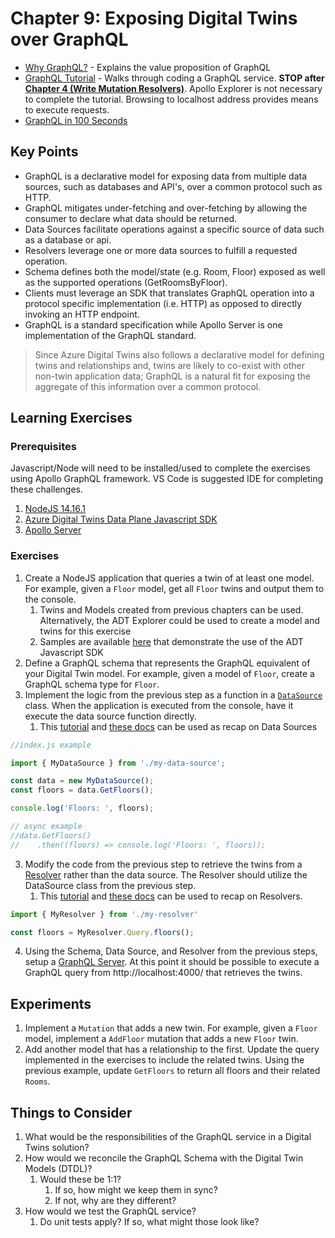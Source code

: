 # Chapter 9: Exposing Digital Twins over GraphQL

- [Why GraphQL?](https://www.apollographql.com/docs/intro/benefits/) - Explains the value proposition of GraphQL
- [GraphQL Tutorial](https://www.apollographql.com/docs/tutorial/introduction/) - Walks through coding a GraphQL service. **STOP after [Chapter 4 (Write Mutation Resolvers)](https://www.apollographql.com/docs/tutorial/mutation-resolvers/)**. Apollo Explorer is not necessary to complete the tutorial. Browsing to localhost address provides means to execute requests.
- [GraphQL in 100 Seconds](https://www.youtube.com/watch?v=eIQh02xuVw4)

## Key Points

- GraphQL is a declarative model for exposing data from multiple data sources, such as databases and API's, over a common protocol such as HTTP.
- GraphQL mitigates under-fetching and over-fetching by allowing the consumer to declare what data should be returned.
- Data Sources facilitate operations against a specific source of data such as a database or api.
- Resolvers leverage one or more data sources to fulfill a requested operation.
- Schema defines both the model/state (e.g. Room, Floor) exposed as well as the supported operations (GetRoomsByFloor).
- Clients must leverage an SDK that translates GraphQL operation into a protocol specific implementation (i.e. HTTP) as opposed to directly invoking an HTTP endpoint.
- GraphQL is a standard specification while Apollo Server is one implementation of the GraphQL standard.

> Since Azure Digital Twins also follows a declarative model for defining twins and relationships and, twins are likely to co-exist with other non-twin application data; GraphQL is a natural fit for exposing the aggregate of this information over a common protocol.

## Learning Exercises

### Prerequisites

Javascript/Node will need to be installed/used to complete the exercises using Apollo GraphQL framework. VS Code is suggested IDE for completing these challenges.

1. [NodeJS 14.16.1](https://nodejs.org/dist/v14.16.1/node-v14.16.1-x64.msi)
2. [Azure Digital Twins Data Plane Javascript SDK](https://github.com/Azure/azure-sdk-for-js/tree/master/sdk/digitaltwins/digital-twins-core)
3. [Apollo Server](https://www.npmjs.com/package/apollo-server)

### Exercises

1. Create a NodeJS application that queries a twin of at least one model. For example, given a `Floor` model, get all `Floor` twins and output them to the console.
   1. Twins and Models created from previous chapters can be used. Alternatively, the ADT Explorer could be used to create a model and twins for this exercise
   2. Samples are available [here](https://github.com/Azure/azure-sdk-for-js/tree/master/sdk/digitaltwins/digital-twins-core/samples/v1/javascript) that demonstrate the use of the ADT Javascript SDK
2. Define a GraphQL schema that represents the GraphQL equivalent of your Digital Twin model. For example, given a model of `Floor`, create a GraphQL schema type for `Floor`.
3. Implement the logic from the previous step as a function in a [`DataSource`](https://www.apollographql.com/docs/apollo-server/data/data-sources/) class. When the application is executed from the console, have it execute the data source function directly.
   1. This [tutorial](https://www.apollographql.com/docs/tutorial/data-source/) and [these docs](https://www.apollographql.com/docs/apollo-server/data/data-sources/) can be used as recap on Data Sources

```javascript
//index.js example

import { MyDataSource } from './my-data-source';

const data = new MyDataSource();
const floors = data.GetFloors();

console.log('Floors: ', floors);

// async example
//data.GetFloors()
//    .then((floors) => console.log('Floors: ', floors));
```

3. Modify the code from the previous step to retrieve the twins from a [Resolver](https://www.apollographql.com/docs/apollo-server/data/resolvers/) rather than the data source. The Resolver should utilize the DataSource class from the previous step.
   1. This [tutorial](https://www.apollographql.com/docs/tutorial/resolvers/) and [these docs](https://www.apollographql.com/docs/apollo-server/data/resolvers/) can be used to recap on Resolvers.

```javascript
import { MyResolver } from './my-resolver'

const floors = MyResolver.Query.floors();
```

4. Using the Schema, Data Source, and Resolver from the previous steps, setup a [GraphQL Server](https://www.apollographql.com/docs/tutorial/resolvers/#add-resolvers-to-apollo-server). At this point it should be possible to execute a GraphQL query from http://localhost:4000/ that retrieves the twins.

## Experiments

1. Implement a `Mutation` that adds a new twin. For example, given a `Floor` model, implement a `AddFloor` mutation that adds a new `Floor` twin.
2. Add another model that has a relationship to the first. Update the query implemented in the exercises to include the related twins. Using the previous example, update `GetFloors` to return all floors and their related `Rooms`.

## Things to Consider

1. What would be the responsibilities of the GraphQL service in a Digital Twins solution?
2. How would we reconcile the GraphQL Schema with the Digital Twin Models (DTDL)?
    1. Would these be 1:1?
        1. If so, how might we keep them in sync?
        2. If not, why are they different?
3. How would we test the GraphQL service?
    1. Do unit tests apply? If so, what might those look like?
